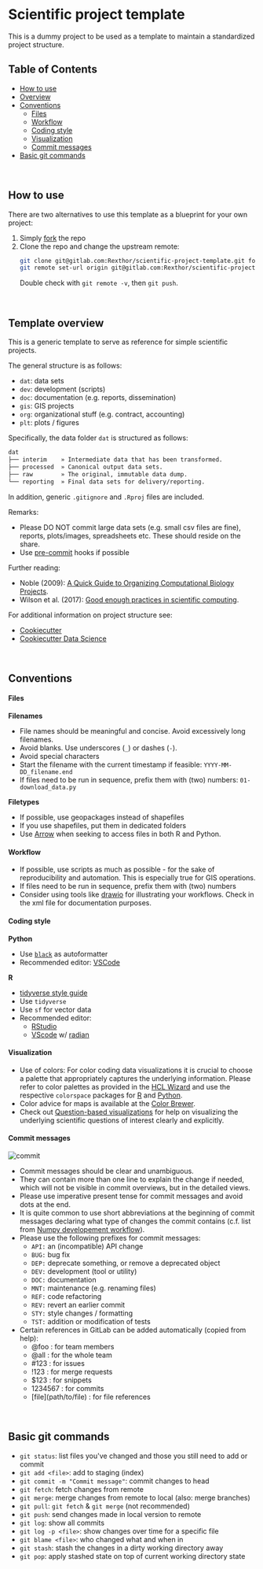 # Scientific project template

This is a dummy project to be used as a template to maintain a standardized project structure.

## Table of Contents
- [How to use](#How-to-use)
- [Overview](#template-overview)
- [Conventions](#conventions)
    - [Files](#files)
    - [Workflow](#workflow)
    - [Coding style](#coding-style)
    - [Visualization](#visualization)
    - [Commit messages](#commit-messages)
- [Basic git commands](#basic-git-commands)

&nbsp;

## How to use
There are two alternatives to use this template as a blueprint for your own project:

1. Simply [fork](https://docs.gitlab.com/ee/user/project/repository/forking_workflow.html) the repo
2. Clone the repo and change the upstream remote:
   ```sh
   git clone git@gitlab.com:Rexthor/scientific-project-template.git foobar
   git remote set-url origin git@gitlab.com:Rexthor/scientific-project-template.git
   ```
   Double check with `git remote -v`, then `git push`.

&nbsp;


## Template overview 
This is a generic template to serve as reference for simple scientific projects.

The general structure is as follows:
- `dat`: data sets
- `dev`: development (scripts)
- `doc`: documentation (e.g. reports, dissemination)
- `gis`: GIS projects
- `org`: organizational stuff (e.g. contract, accounting)
- `plt`: plots / figures

Specifically, the data folder `dat` is structured as follows:

```sh
dat
├── interim    » Intermediate data that has been transformed.
├── processed  » Canonical output data sets.
├── raw        » The original, immutable data dump.
└── reporting  » Final data sets for delivery/reporting.
```

In addition, generic `.gitignore` and `.Rproj` files are included. 

Remarks:
- Please DO NOT commit large data sets (e.g. small csv files are fine), reports, plots/images, spreadsheets etc. These should reside on the share.
- Use [pre-commit](https://pre-commit.com/) hooks if possible


Further reading:
- Noble (2009): [A Quick Guide to Organizing Computational Biology Projects](https://doi.org/10.1371/journal.pcbi.1005510).
- Wilson et al. (2017): [Good enough practices in scientific computing](https://doi.org/10.1371/journal.pcbi.1000424).

For additional information on project structure see:
- [Cookiecutter](https://github.com/cookiecutter/cookiecutter)
- [Cookiecutter Data Science](https://drivendata.github.io/cookiecutter-data-science/)


&nbsp;


## Conventions

#### Files

**Filenames**
- File names should be meaningful and concise. Avoid excessively long filenames.
- Avoid blanks. Use underscores (`_`) or dashes (`-`).
- Avoid special characters
- Start the filename with the current timestamp if feasible: `YYYY-MM-DD_filename.end`
- If files need to be run in sequence, prefix them with (two) numbers: `01-download_data.py`  

**Filetypes**
- If possible, use geopackages instead of shapefiles
- If you use shapefiles, put them in dedicated folders
- Use [Arrow](https://arrow.apache.org/docs/) when seeking to access files in both R and Python.


#### Workflow
- If possible, use scripts as much as possible - for the sake of reproducibility and automation. This is especially true for GIS operations.
- If files need to be run in sequence, prefix them with (two) numbers
- Consider using tools like [drawio](https://app.diagrams.net/) for illustrating your workflows. Check in the xml file for documentation purposes.


#### Coding style
**Python**
- Use [`black`](https://github.com/psf/black) as autoformatter
- Recommended editor: [VSCode](https://code.visualstudio.com/docs/python/python-tutorial)

**R**
- [tidyverse style guide](https://style.tidyverse.org/)
- Use `tidyverse`
- Use `sf` for vector data
- Recommended editor:
    - [RStudio](https://www.rstudio.com/)
    - [VScode](https://marketplace.visualstudio.com/items?itemName=Ikuyadeu.r) w/ [radian](https://github.com/randy3k/radian)


#### Visualization
- Use of colors: For color coding data visualizations it is crucial to choose a palette that appropriately captures the underlying information. Please refer to color palettes as provided in the [HCL Wizard](https://hclwizard.org/) and use the respective `colorspace`  packages for [R](http://colorspace.r-forge.r-project.org/) and [Python](https://python-colorspace.readthedocs.io/en/latest/).
- Color advice for maps is available at the [Color Brewer](https://colorbrewer2.org/).
- Check out [Question-based visualizations](https://graphicsprinciples.github.io/qbv.html) for help on visualizing the underlying scientific questions of interest clearly and explicitly.


#### Commit messages

![commit](https://imgs.xkcd.com/comics/git_commit.png)

- Commit messages should be clear and unambiguous.
- They can contain more than one line to explain the change if needed, which will not be visible in commit overviews, but in the detailed views.
- Please use imperative present tense for commit messages and avoid dots at the end.
- It is quite common to use short abbreviations at the beginning of commit messages declaring what type of changes the commit contains (c.f. list from [Numpy developement workflow](https://docs.scipy.org/doc/numpy-1.15.1/dev/gitwash/development_workflow.html#writing-the-commit-message)).
- Please use the following prefixes for commit messages:
  - `API:` an (incompatible) API change
  - `BUG:` bug fix
  - `DEP:` deprecate something, or remove a deprecated object
  - `DEV:` development (tool or utility)
  - `DOC:` documentation
  - `MNT:` maintenance (e.g. renaming files)
  - `REF:` code refactoring
  - `REV:` revert an earlier commit
  - `STY:` style changes / formatting
  - `TST:` addition or modification of tests
- Certain references in GitLab can be added automatically (copied from help):
  - @foo : for team members
  - @all : for the whole team
  - #123 : for issues
  - !123 : for merge requests
  - $123 : for snippets
  - 1234567 : for commits
  - \[file\]\(path/to/file\) : for file references

&nbsp;


## Basic git commands
- `git status`: list files you've changed and those you still need to add or commit
- `git add <file>`: add <file> to staging (index)
- `git commit -m "Commit message"`: commit changes to head
- `git fetch`: fetch changes from remote
- `git merge`: merge changes from remote to local (also: merge branches)
- `git pull`: `git fetch` & `git merge` (not recommended)
- `git push`: send changes made in local version to remote
- `git log`: show all commits
- `git log -p <file>`: show changes over time for a specific file
- `git blame <file>`: who changed what and when in <file>
- `git stash`: stash the changes in a dirty working directory away
- `git pop`: apply stashed state on top of current working directory state

